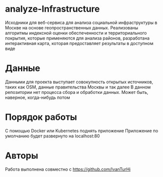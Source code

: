 # analyze-Infrastructure
Исходники для веб-сервиса для анализа социальной инфраструктуры в Москве на основе геопространственных данных.
Реализованы алгоритмы индексной оценки обеспеченности и территориального покрытия, которые применяются для анализа районов, разработана интерактивная карта, которая предоставляет результаты в доступном виде
# Данные
Данными для проекта выступает совокупность открытых источников, таких как OSM, данные правительства Москвы и так далее
В данном репозитории нет процесса сбора и обработки данных.
Может быть, наверное, когда-нибудь потом
# Порядок работы
С помощью Docker или Kubernetes поднять приложение
Приложение по умолчанию будет развернуто на localhost:80
# Авторы
Работа выполнена совместно с https://github.com/IvanTurHi

